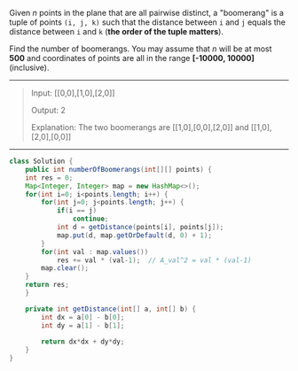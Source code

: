 Given *n* points in the plane that are all pairwise distinct, a "boomerang" is a tuple of points `(i, j, k)` such that the distance between `i` and `j` equals the distance between `i` and `k` (**the order of the tuple matters**).

Find the number of boomerangs. You may assume that *n* will be at most **500** and coordinates of points are all in the range **[-10000, 10000]** (inclusive).

---

> Input:
> [[0,0],[1,0],[2,0]]
>
> Output:
> 2
>
> Explanation:
> The two boomerangs are [[1,0],[0,0],[2,0]] and [[1,0],[2,0],[0,0]]

---

```JAVA
class Solution {
    public int numberOfBoomerangs(int[][] points) {
    int res = 0;
    Map<Integer, Integer> map = new HashMap<>();
    for(int i=0; i<points.length; i++) {
        for(int j=0; j<points.length; j++) {
            if(i == j)
                continue;
            int d = getDistance(points[i], points[j]);                
            map.put(d, map.getOrDefault(d, 0) + 1);
        }
        for(int val : map.values())
            res += val * (val-1);  // A_val^2 = val * (val-1)       
        map.clear();
    }
    return res;
    }

    private int getDistance(int[] a, int[] b) {
        int dx = a[0] - b[0];
        int dy = a[1] - b[1];
    
        return dx*dx + dy*dy;
    }
}
```

